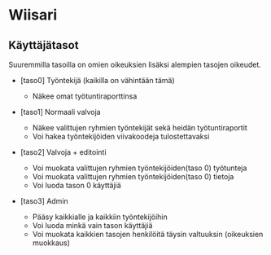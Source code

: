# Wiisari

## Käyttäjätasot
Suuremmilla tasoilla on omien oikeuksien lisäksi alempien tasojen oikeudet.

* [taso0] Työntekijä (kaikilla on vähintään tämä)
	* Näkee omat työtuntiraporttinsa

* [taso1] Normaali valvoja
	* Näkee valittujen ryhmien työntekijät sekä heidän työtuntiraportit
	* Voi hakea työntekijöiden viivakoodeja tulostettavaksi

* [taso2] Valvoja + editointi
	* Voi muokata valittujen ryhmien työntekijöiden(taso 0) työtunteja
	* Voi muokata valittujen ryhmien työntekijöiden(taso 0) tietoja
	* Voi luoda tason 0 käyttäjiä

* [taso3] Admin
	* Pääsy kaikkialle ja kaikkiin työntekijöihin
	* Voi luoda minkä vain tason käyttäjiä
	* Voi muokata kaikkien tasojen henkilöitä täysin valtuuksin (oikeuksien muokkaus)
